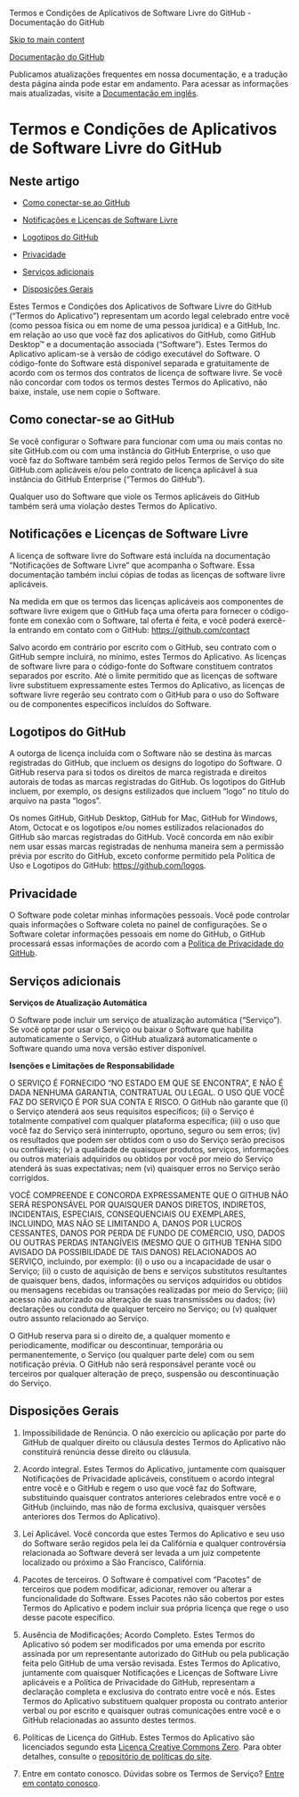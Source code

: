 Termos e Condições de Aplicativos de Software Livre do GitHub - Documentação do GitHub

[Skip to main content](#main-content)

[](/pt)[Documentação do GitHub](/pt)

Publicamos atualizações frequentes em nossa documentação, e a tradução desta página ainda pode estar em andamento. Para acessar as informações mais atualizadas, visite a [Documentação em inglês](/en).

Termos e Condições de Aplicativos de Software Livre do GitHub
==========

Neste artigo
----------

* [Como conectar-se ao GitHub](#como-conectar-se-ao-github)

* [Notificações e Licenças de Software Livre](#notificações-e-licenças-de-software-livre)

* [Logotipos do GitHub](#logotipos-do-github)

* [Privacidade](#privacidade)

* [Serviços adicionais](#serviços-adicionais)

* [Disposições Gerais](#disposições-gerais)

Estes Termos e Condições dos Aplicativos de Software Livre do GitHub (“Termos do Aplicativo”) representam um acordo legal celebrado entre você (como pessoa física ou em nome de uma pessoa jurídica) e a GitHub, Inc. em relação ao uso que você faz dos aplicativos do GitHub, como GitHub Desktop™ e a documentação associada (“Software”). Estes Termos do Aplicativo aplicam-se à versão de código executável do Software. O código-fonte do Software está disponível separada e gratuitamente de acordo com os termos dos contratos de licença de software livre. Se você não concordar com todos os termos destes Termos do Aplicativo, não baixe, instale, use nem copie o Software.

[](#como-conectar-se-ao-github)[]()Como conectar-se ao GitHub
----------

Se você configurar o Software para funcionar com uma ou mais contas no site GitHub.com ou com uma instância do GitHub Enterprise, o uso que você faz do Software também será regido pelos Termos de Serviço do site GitHub.com aplicáveis e/ou pelo contrato de licença aplicável à sua instância do GitHub Enterprise (“Termos do GitHub”).

Qualquer uso do Software que viole os Termos aplicáveis do GitHub também será uma violação destes Termos do Aplicativo.

[](#notificações-e-licenças-de-software-livre)[]()Notificações e Licenças de Software Livre
----------

A licença de software livre do Software está incluída na documentação “Notificações de Software Livre” que acompanha o Software. Essa documentação também inclui cópias de todas as licenças de software livre aplicáveis.

Na medida em que os termos das licenças aplicáveis aos componentes de software livre exigem que o GitHub faça uma oferta para fornecer o código-fonte em conexão com o Software, tal oferta é feita, e você poderá exercê-la entrando em contato com o GitHub: <https://github.com/contact>

Salvo acordo em contrário por escrito com o GitHub, seu contrato com o GitHub sempre incluirá, no mínimo, estes Termos do Aplicativo. As licenças de software livre para o código-fonte do Software constituem contratos separados por escrito. Até o limite permitido que as licenças de software livre substituem expressamente estes Termos do Aplicativo, as licenças de software livre regerão seu contrato com o GitHub para o uso do Software ou de componentes específicos incluídos do Software.

[](#logotipos-do-github)[]()Logotipos do GitHub
----------

A outorga de licença incluída com o Software não se destina às marcas registradas do GitHub, que incluem os designs do logotipo do Software. O GitHub reserva para si todos os direitos de marca registrada e direitos autorais de todas as marcas registradas do GitHub. Os logotipos do GitHub incluem, por exemplo, os designs estilizados que incluem “logo” no título do arquivo na pasta “logos”.

Os nomes GitHub, GitHub Desktop, GitHub for Mac, GitHub for Windows, Atom, Octocat e os logotipos e/ou nomes estilizados relacionados do GitHub são marcas registradas do GitHub. Você concorda em não exibir nem usar essas marcas registradas de nenhuma maneira sem a permissão prévia por escrito do GitHub, exceto conforme permitido pela Política de Uso e Logotipos do GitHub: <https://github.com/logos>.

[](#privacidade)[]()Privacidade
----------

O Software pode coletar minhas informações pessoais. Você pode controlar quais informações o Software coleta no painel de configurações. Se o Software coletar informações pessoais em nome do GitHub, o GitHub processará essas informações de acordo com a [Política de Privacidade do GitHub](/pt/articles/github-privacy-statement).

[](#serviços-adicionais)[]()Serviços adicionais
----------

**Serviços de Atualização Automática**

O Software pode incluir um serviço de atualização automática (“Serviço”). Se você optar por usar o Serviço ou baixar o Software que habilita automaticamente o Serviço, o GitHub atualizará automaticamente o Software quando uma nova versão estiver disponível.

**Isenções e Limitações de Responsabilidade**

O SERVIÇO É FORNECIDO “NO ESTADO EM QUE SE ENCONTRA”, E NÃO É DADA NENHUMA GARANTIA, CONTRATUAL OU LEGAL. O USO QUE VOCÊ FAZ DO SERVIÇO É POR SUA CONTA E RISCO. O GitHub não garante que (i) o Serviço atenderá aos seus requisitos específicos; (ii) o Serviço é totalmente compatível com qualquer plataforma específica; (iii) o uso que você faz do Serviço será ininterrupto, oportuno, seguro ou sem erros; (iv) os resultados que podem ser obtidos com o uso do Serviço serão precisos ou confiáveis; (v) a qualidade de quaisquer produtos, serviços, informações ou outros materiais adquiridos ou obtidos por você por meio do Serviço atenderá às suas expectativas; nem (vi) quaisquer erros no Serviço serão corrigidos.

VOCÊ COMPREENDE E CONCORDA EXPRESSAMENTE QUE O GITHUB NÃO SERÁ RESPONSÁVEL POR QUAISQUER DANOS DIRETOS, INDIRETOS, INCIDENTAIS, ESPECIAIS, CONSEQUENCIAIS OU EXEMPLARES, INCLUINDO, MAS NÃO SE LIMITANDO A, DANOS POR LUCROS CESSANTES, DANOS POR PERDA DE FUNDO DE COMÉRCIO, USO, DADOS OU OUTRAS PERDAS INTANGÍVEIS (MESMO QUE O GITHUB TENHA SIDO AVISADO DA POSSIBILIDADE DE TAIS DANOS) RELACIONADOS AO SERVIÇO, incluindo, por exemplo: (i) o uso ou a incapacidade de usar o Serviço; (ii) o custo de aquisição de bens e serviços substitutos resultantes de quaisquer bens, dados, informações ou serviços adquiridos ou obtidos ou mensagens recebidas ou transações realizadas por meio do Serviço; (iii) acesso não autorizado ou alteração de suas transmissões ou dados; (iv) declarações ou conduta de qualquer terceiro no Serviço; ou (v) qualquer outro assunto relacionado ao Serviço.

O GitHub reserva para si o direito de, a qualquer momento e periodicamente, modificar ou descontinuar, temporária ou permanentemente, o Serviço (ou qualquer parte dele) com ou sem notificação prévia. O GitHub não será responsável perante você ou terceiros por qualquer alteração de preço, suspensão ou descontinuação do Serviço.

[](#disposições-gerais)[]()Disposições Gerais
----------

1. Impossibilidade de Renúncia. O não exercício ou aplicação por parte do GitHub de qualquer direito ou cláusula destes Termos do Aplicativo não constituirá renúncia desse direito ou cláusula.

2. Acordo integral. Estes Termos do Aplicativo, juntamente com quaisquer Notificações de Privacidade aplicáveis, constituem o acordo integral entre você e o GitHub e regem o uso que você faz do Software, substituindo quaisquer contratos anteriores celebrados entre você e o GitHub (incluindo, mas não de forma exclusiva, quaisquer versões anteriores dos Termos do Aplicativo).

3. Lei Aplicável. Você concorda que estes Termos do Aplicativo e seu uso do Software serão regidos pela lei da Califórnia e qualquer controvérsia relacionada ao Software deverá ser levada a um juiz competente localizado ou próximo a São Francisco, Califórnia.

4. Pacotes de terceiros. O Software é compatível com “Pacotes” de terceiros que podem modificar, adicionar, remover ou alterar a funcionalidade do Software. Esses Pacotes não são cobertos por estes Termos do Aplicativo e podem incluir sua própria licença que rege o uso desse pacote específico.

5. Ausência de Modificações; Acordo Completo. Estes Termos do Aplicativo só podem ser modificados por uma emenda por escrito assinada por um representante autorizado do GitHub ou pela publicação feita pelo GitHub de uma versão revisada. Estes Termos do Aplicativo, juntamente com quaisquer Notificações e Licenças de Software Livre aplicáveis e a Política de Privacidade do GitHub, representam a declaração completa e exclusiva do contrato entre você e nós. Estes Termos do Aplicativo substituem qualquer proposta ou contrato anterior verbal ou por escrito e quaisquer outras comunicações entre você e o GitHub relacionadas ao assunto destes termos.

6. Políticas de Licença do GitHub. Estes Termos do Aplicativo são licenciados segundo esta [Licença Creative Commons Zero](https://creativecommons.org/publicdomain/zero/1.0/). Para obter detalhes, consulte o [repositório de políticas do site](https://github.com/github/site-policy#license).

7. Entre em contato conosco. Dúvidas sobre os Termos de Serviço? [Entre em contato conosco](https://support.github.com/contact?tags=docs-policy).
